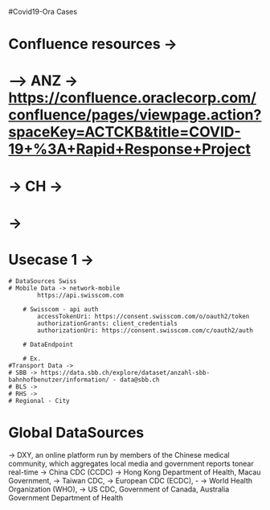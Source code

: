 
#Covid19-Ora Cases

# Confluence resources ->
# -->   ANZ ->  https://confluence.oraclecorp.com/confluence/pages/viewpage.action?spaceKey=ACTCKB&title=COVID-19+%3A+Rapid+Response+Project
# -> CH ->
# -> 

# Usecase 1 ->

    # DataSources Swiss
    # Mobile Data -> network-mobile
            https://api.swisscom.com

        # Swisscom - api auth
            accessTokenUri: https://consent.swisscom.com/o/oauth2/token
            authorizationGrants: client_credentials
            authorizationUri: https://consent.swisscom.com/c/oauth2/auth

        # DataEndpoint

        # Ex.
    #Transport Data -> 
    # SBB -> https://data.sbb.ch/explore/dataset/anzahl-sbb-bahnhofbenutzer/information/ - data@sbb.ch 
    # BLS ->
    # RHS ->
    # Regional - City

# Global DataSources
->  DXY, an online platform run by members of the Chinese medical community, which aggregates local media and government reports tonear real-time 
-> China CDC (CCDC)
-> Hong Kong Department of Health, Macau Government,
-> Taiwan CDC,
-> European CDC (ECDC), -
-> World Health Organization (WHO), 
-> US CDC, Government of Canada, Australia Government Department of Health 